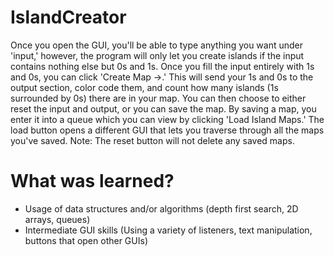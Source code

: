 # IslandCreator
Once you open the GUI, you'll be able to type anything you want under 'input,' however, the program will only let you create islands if the input contains nothing else but 0s and 1s. Once you fill the input entirely with 1s and 0s, you can click 'Create Map ->.' This will send your 1s and 0s to the output section, color code them, and count how many islands (1s surrounded by 0s) there are in your map. You can then choose to either reset the input and output, or you can save the map. By saving a map, you enter it into a queue which you can view by clicking 'Load Island Maps.' The load button opens a different GUI that lets you traverse through all the maps you've saved. Note: The reset button will not delete any saved maps.

# What was learned?

* Usage of data structures and/or algorithms (depth first search, 2D arrays, queues)
* Intermediate GUI skills (Using a variety of listeners, text manipulation, buttons that open other GUIs)
